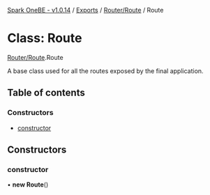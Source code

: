 [Spark OneBE - v1.0.14](../README.md) / [Exports](../modules.md) / [Router/Route](../modules/Router_Route.md) / Route

# Class: Route

[Router/Route](../modules/Router_Route.md).Route

A base class used for all the routes exposed by the final application.

## Table of contents

### Constructors

- [constructor](Router_Route.Route.md#constructor)

## Constructors

### constructor

• **new Route**()
